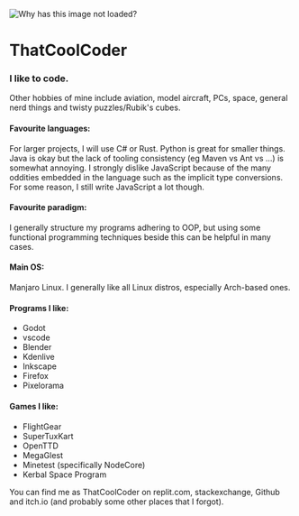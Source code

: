 ![Why has this image not loaded?](https://avatars.githubusercontent.com/u/62006241)
# ThatCoolCoder

### I like to code.

Other hobbies of mine include aviation, model aircraft, PCs, space, general nerd things and twisty puzzles/Rubik's cubes.

#### Favourite languages:

For larger projects, I will use C# or Rust. Python is great for smaller things. Java is okay but the lack of tooling consistency (eg Maven vs Ant vs ...) is somewhat annoying. I strongly dislike JavaScript because of the many oddities embedded in the language such as the implicit type conversions. For some reason, I still write JavaScript a lot though.

#### Favourite paradigm:
I generally structure my programs adhering to OOP, but using some functional programming techniques beside this can be helpful in many cases.

#### Main OS:
Manjaro Linux. I generally like all Linux distros, especially Arch-based ones.

#### Programs I like:
- Godot
- vscode
- Blender
- Kdenlive
- Inkscape
- Firefox
- Pixelorama

#### Games I like:
- FlightGear
- SuperTuxKart
- OpenTTD
- MegaGlest
- Minetest (specifically NodeCore)
- Kerbal Space Program

You can find me as ThatCoolCoder on replit.com, stackexchange, Github and itch.io (and probably some other places that I forgot).
